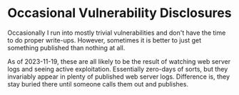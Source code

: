 # Occasional Vulnerability Disclosures

Occasionally I run into mostly trivial vulnerabilities and don't have the time to do proper write-ups. However, sometimes it is better to just get something published than nothing at all. 

As of 2023-11-19, these are all likely to be the result of watching web server logs and seeing active exploitation. Essentially zero-days of sorts, but they invariably appear in plenty of published web server logs. Difference is, they stay buried there until someone calls them out and publishes.
